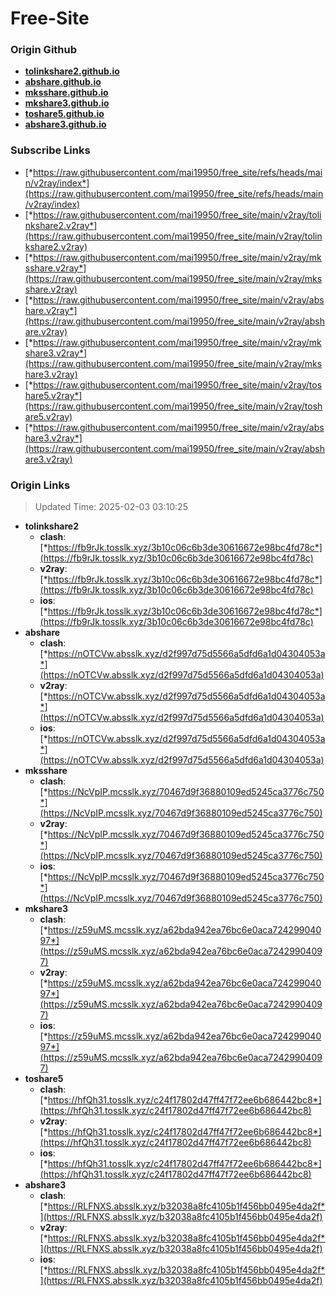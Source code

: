 # Free-Site

### Origin Github

- [**tolinkshare2.github.io**](https://github.com/tolinkshare2/tolinkshare2.github.io)
- [**abshare.github.io**](https://github.com/abshare/abshare.github.io)
- [**mksshare.github.io**](https://github.com/mksshare/mksshare.github.io)
- [**mkshare3.github.io**](https://github.com/mkshare3/mkshare3.github.io)
- [**toshare5.github.io**](https://github.com/toshare5/toshare5.github.io)
- [**abshare3.github.io**](https://github.com/abshare3/abshare3.github.io)

### Subscribe Links

- [*https://raw.githubusercontent.com/mai19950/free_site/refs/heads/main/v2ray/index*](https://raw.githubusercontent.com/mai19950/free_site/refs/heads/main/v2ray/index)
- [*https://raw.githubusercontent.com/mai19950/free_site/main/v2ray/tolinkshare2.v2ray*](https://raw.githubusercontent.com/mai19950/free_site/main/v2ray/tolinkshare2.v2ray)
- [*https://raw.githubusercontent.com/mai19950/free_site/main/v2ray/mksshare.v2ray*](https://raw.githubusercontent.com/mai19950/free_site/main/v2ray/mksshare.v2ray)
- [*https://raw.githubusercontent.com/mai19950/free_site/main/v2ray/abshare.v2ray*](https://raw.githubusercontent.com/mai19950/free_site/main/v2ray/abshare.v2ray)
- [*https://raw.githubusercontent.com/mai19950/free_site/main/v2ray/mkshare3.v2ray*](https://raw.githubusercontent.com/mai19950/free_site/main/v2ray/mkshare3.v2ray)
- [*https://raw.githubusercontent.com/mai19950/free_site/main/v2ray/toshare5.v2ray*](https://raw.githubusercontent.com/mai19950/free_site/main/v2ray/toshare5.v2ray)
- [*https://raw.githubusercontent.com/mai19950/free_site/main/v2ray/abshare3.v2ray*](https://raw.githubusercontent.com/mai19950/free_site/main/v2ray/abshare3.v2ray)

### Origin Links

> Updated Time: 2025-02-03 03:10:25

- **tolinkshare2**
  - **clash**: [*https://fb9rJk.tosslk.xyz/3b10c06c6b3de30616672e98bc4fd78c*](https://fb9rJk.tosslk.xyz/3b10c06c6b3de30616672e98bc4fd78c)
  - **v2ray**: [*https://fb9rJk.tosslk.xyz/3b10c06c6b3de30616672e98bc4fd78c*](https://fb9rJk.tosslk.xyz/3b10c06c6b3de30616672e98bc4fd78c)
  - **ios**: [*https://fb9rJk.tosslk.xyz/3b10c06c6b3de30616672e98bc4fd78c*](https://fb9rJk.tosslk.xyz/3b10c06c6b3de30616672e98bc4fd78c)
- **abshare**
  - **clash**: [*https://nOTCVw.absslk.xyz/d2f997d75d5566a5dfd6a1d04304053a*](https://nOTCVw.absslk.xyz/d2f997d75d5566a5dfd6a1d04304053a)
  - **v2ray**: [*https://nOTCVw.absslk.xyz/d2f997d75d5566a5dfd6a1d04304053a*](https://nOTCVw.absslk.xyz/d2f997d75d5566a5dfd6a1d04304053a)
  - **ios**: [*https://nOTCVw.absslk.xyz/d2f997d75d5566a5dfd6a1d04304053a*](https://nOTCVw.absslk.xyz/d2f997d75d5566a5dfd6a1d04304053a)
- **mksshare**
  - **clash**: [*https://NcVpIP.mcsslk.xyz/70467d9f36880109ed5245ca3776c750*](https://NcVpIP.mcsslk.xyz/70467d9f36880109ed5245ca3776c750)
  - **v2ray**: [*https://NcVpIP.mcsslk.xyz/70467d9f36880109ed5245ca3776c750*](https://NcVpIP.mcsslk.xyz/70467d9f36880109ed5245ca3776c750)
  - **ios**: [*https://NcVpIP.mcsslk.xyz/70467d9f36880109ed5245ca3776c750*](https://NcVpIP.mcsslk.xyz/70467d9f36880109ed5245ca3776c750)
- **mkshare3**
  - **clash**: [*https://z59uMS.mcsslk.xyz/a62bda942ea76bc6e0aca72429904097*](https://z59uMS.mcsslk.xyz/a62bda942ea76bc6e0aca72429904097)
  - **v2ray**: [*https://z59uMS.mcsslk.xyz/a62bda942ea76bc6e0aca72429904097*](https://z59uMS.mcsslk.xyz/a62bda942ea76bc6e0aca72429904097)
  - **ios**: [*https://z59uMS.mcsslk.xyz/a62bda942ea76bc6e0aca72429904097*](https://z59uMS.mcsslk.xyz/a62bda942ea76bc6e0aca72429904097)
- **toshare5**
  - **clash**: [*https://hfQh31.tosslk.xyz/c24f17802d47ff47f72ee6b686442bc8*](https://hfQh31.tosslk.xyz/c24f17802d47ff47f72ee6b686442bc8)
  - **v2ray**: [*https://hfQh31.tosslk.xyz/c24f17802d47ff47f72ee6b686442bc8*](https://hfQh31.tosslk.xyz/c24f17802d47ff47f72ee6b686442bc8)
  - **ios**: [*https://hfQh31.tosslk.xyz/c24f17802d47ff47f72ee6b686442bc8*](https://hfQh31.tosslk.xyz/c24f17802d47ff47f72ee6b686442bc8)
- **abshare3**
  - **clash**: [*https://RLFNXS.absslk.xyz/b32038a8fc4105b1f456bb0495e4da2f*](https://RLFNXS.absslk.xyz/b32038a8fc4105b1f456bb0495e4da2f)
  - **v2ray**: [*https://RLFNXS.absslk.xyz/b32038a8fc4105b1f456bb0495e4da2f*](https://RLFNXS.absslk.xyz/b32038a8fc4105b1f456bb0495e4da2f)
  - **ios**: [*https://RLFNXS.absslk.xyz/b32038a8fc4105b1f456bb0495e4da2f*](https://RLFNXS.absslk.xyz/b32038a8fc4105b1f456bb0495e4da2f)
